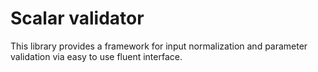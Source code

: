 # Scalar validator

This library provides a framework for input normalization and parameter validation
 via easy to use fluent interface.
